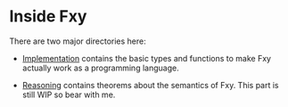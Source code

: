 # Inside Fxy

There are two major directories here:

* [Implementation](Implementation) contains the basic types and functions to
make Fxy actually work as a programming language.

* [Reasoning](Reasoning) contains theorems about the semantics of Fxy. This
part is still WIP so bear with me.
